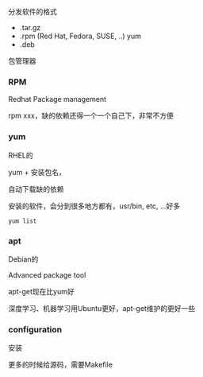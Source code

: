 分发软件的格式

- .tar.gz
- .rpm (Red Hat, Fedora, SUSE, ..) yum
- .deb 



包管理器



### RPM

Redhat Package management

rpm xxx，缺的依赖还得一个一个自己下，非常不方便





### yum

RHEL的

yum + 安装包名，

自动下载缺的依赖



安装的软件，会分到很多地方都有，usr/bin, etc, ...好多



```shell
yum list

```





### apt

Debian的

Advanced package tool

apt-get现在比yum好

深度学习、机器学习用Ubuntu更好，apt-get维护的更好一些



### configuration

安装

更多的时候给源码，需要Makefile






